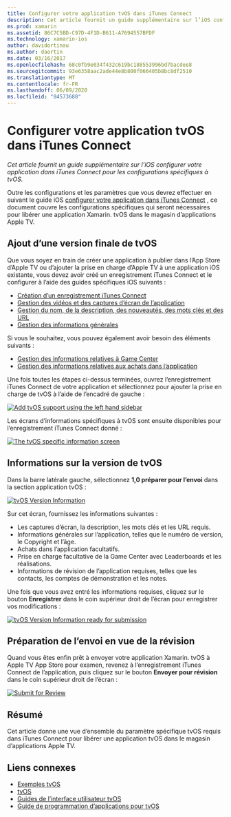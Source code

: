 ```yaml
---
title: Configurer votre application tvOS dans iTunes Connect
description: Cet article fournit un guide supplémentaire sur l’iOS configurer votre application dans iTunes Connect pour les configurations spécifiques à tvOS.
ms.prod: xamarin
ms.assetid: 86C7C5BD-C97D-4F1D-B611-A7694557BFDF
ms.technology: xamarin-ios
author: davidortinau
ms.author: daortin
ms.date: 03/16/2017
ms.openlocfilehash: 68c0fb9e034f432c619bc188553996bd7bacdee8
ms.sourcegitcommit: 93e6358aac2ade44e8b800f066405b8bc8df2510
ms.translationtype: MT
ms.contentlocale: fr-FR
ms.lasthandoff: 06/09/2020
ms.locfileid: "84573688"
---
```

# <a name="configure-your-tvos-app-in-itunes-connect"></a>Configurer votre application tvOS dans iTunes Connect

_Cet article fournit un guide supplémentaire sur l’iOS configurer votre application dans iTunes Connect pour les configurations spécifiques à tvOS._

Outre les configurations et les paramètres que vous devrez effectuer en suivant le guide iOS [configurer votre application dans iTunes Connect](~/ios/deploy-test/app-distribution/app-store-distribution/itunesconnect.md) , ce document couvre les configurations spécifiques qui seront nécessaires pour libérer une application Xamarin. tvOS dans le magasin d’applications Apple TV.

<a name="Adding-a-tvOS-Release-Version"></a>

## <a name="adding-a-tvos-release-version"></a>Ajout d’une version finale de tvOS

Que vous soyez en train de créer une application à publier dans l’App Store d’Apple TV ou d’ajouter la prise en charge d’Apple TV à une application iOS existante, vous devez avoir créé un enregistrement iTunes Connect et le configurer à l’aide des guides spécifiques iOS suivants :

- [Création d’un enregistrement iTunes Connect](~/ios/deploy-test/app-distribution/app-store-distribution/itunesconnect.md#creating)
- [Gestion des vidéos et des captures d’écran de l’application](~/ios/deploy-test/app-distribution/app-store-distribution/itunesconnect.md#managing)
- [Gestion du nom, de la description, des nouveautés, des mots clés et des URL](~/ios/deploy-test/app-distribution/app-store-distribution/itunesconnect.md#metadata)
- [Gestion des informations générales](~/ios/deploy-test/app-distribution/app-store-distribution/itunesconnect.md#general)

Si vous le souhaitez, vous pouvez également avoir besoin des éléments suivants :

- [Gestion des informations relatives à Game Center](~/ios/deploy-test/app-distribution/app-store-distribution/itunesconnect.md#game-center)
- [Gestion des informations relatives aux achats dans l’application](~/ios/deploy-test/app-distribution/app-store-distribution/itunesconnect.md#iap)

Une fois toutes les étapes ci-dessus terminées, ouvrez l’enregistrement iTunes Connect de votre application et sélectionnez pour ajouter la prise en charge de tvOS à l’aide de l’encadré de gauche :

[![](itunes-connect-images/connect01.png "Add tvOS support using the left hand sidebar")](itunes-connect-images/connect01.png#lightbox)

Les écrans d’informations spécifiques à tvOS sont ensuite disponibles pour l’enregistrement iTunes Connect donné :

[![](itunes-connect-images/connect02.png "The tvOS specific information screen")](itunes-connect-images/connect02.png#lightbox)

<a name="tvOS-Version-Information"></a>

## <a name="tvos-version-information"></a>Informations sur la version de tvOS

Dans la barre latérale gauche, sélectionnez **1,0 préparer pour l’envoi** dans la section application tvOS :

[![](itunes-connect-images/connect03.png "tvOS Version Information")](itunes-connect-images/connect03.png#lightbox)

Sur cet écran, fournissez les informations suivantes :

- Les captures d’écran, la description, les mots clés et les URL requis.
- Informations générales sur l’application, telles que le numéro de version, le Copyright et l’âge.
- Achats dans l’application facultatifs.
- Prise en charge facultative de la Game Center avec Leaderboards et les réalisations.
- Informations de révision de l’application requises, telles que les contacts, les comptes de démonstration et les notes.

Une fois que vous avez entré les informations requises, cliquez sur le bouton **Enregistrer** dans le coin supérieur droit de l’écran pour enregistrer vos modifications :

[![](itunes-connect-images/connect04.png "tvOS Version Information ready for submission")](itunes-connect-images/connect04.png#lightbox)

<a name="Submitting-for-Review"></a>

## <a name="preparing-to-submit-for-review"></a>Préparation de l’envoi en vue de la révision

Quand vous êtes enfin prêt à envoyer votre application Xamarin. tvOS à Apple TV App Store pour examen, revenez à l’enregistrement iTunes Connect de l’application, puis cliquez sur le bouton **Envoyer pour révision** dans le coin supérieur droit de l’écran :

[![](itunes-connect-images/connect05.png "Submit for Review")](itunes-connect-images/connect05.png#lightbox)

<a name="Summary"></a>

## <a name="summary"></a>Résumé

Cet article donne une vue d’ensemble du paramètre spécifique tvOS requis dans iTunes Connect pour libérer une application tvOS dans le magasin d’applications Apple TV.

## <a name="related-links"></a>Liens connexes

- [Exemples tvOS](https://docs.microsoft.com/samples/browse/?products=xamarin&term=Xamarin.iOS+tvOS)
- [tvOS](https://developer.apple.com/tvos/)
- [Guides de l’interface utilisateur tvOS](https://developer.apple.com/tvos/human-interface-guidelines/)
- [Guide de programmation d’applications pour tvOS](https://developer.apple.com/library/prerelease/tvos/documentation/General/Conceptual/AppleTV_PG/)
